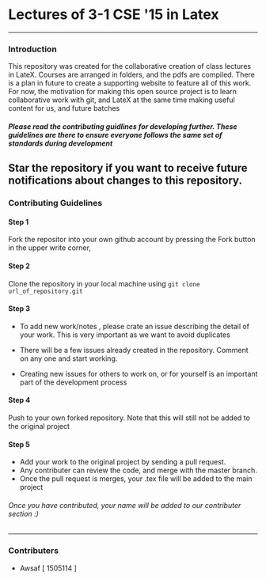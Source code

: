 # Lectures of 3-1 CSE '15 in Latex
---
### Introduction
  This repository was created for the collaborative creation of class lectures in LateX. 
Courses are arranged in folders, and the pdfs are compiled. There is a plan in future to create a supporting website to feature all of this work.
For now, the motivation for making this open source project is to learn collaborative work with git, and LateX at the same time making useful content for us, and future batches

##### Please read the contributing guidlines for developing further. These guidelines are there to ensure everyone follows the same set of standards during development

  Star the repository if you want to receive future notifications about changes to this repository.
---
### Contributing Guidelines
#### Step 1
Fork the repositor into your own github account by pressing the Fork button in the upper write corner,
#### Step 2
Clone the repository in your local machine using
`
git clone url_of_repository.git
`
#### Step 3
- To add new work/notes , please crate an issue describing the detail of your work. This is very important as we want to avoid duplicates

- There will be a few issues already created in the repository. Comment on any one and start working. 

- Creating new issues for others to work on, or for yourself is an important part of the development process

#### Step 4
Push to your own forked repository. Note that this will still not be added to the original project

#### Step 5
- Add your work to the original project by sending a pull request.
- Any contributer can review the code, and merge with the master branch.
- Once the pull request is merges, your .tex file will be added to the main project

###### Once you have contributed, your name will be added to our contributer section :)
---
### Contributers
- Awsaf [ 1505114 ]
